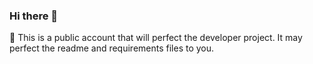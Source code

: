 ### Hi there 👋
🔭 This is a public account that will perfect the developer project. It may perfect the readme and requirements files to you.  

